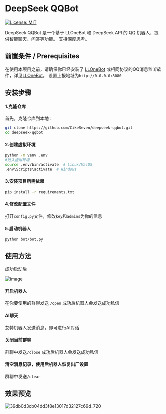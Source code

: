 # DeepSeek QQBot

[![License: MIT](https://img.shields.io/badge/License-MIT-yellow.svg)](https://opensource.org/licenses/MIT)

DeepSeek QQBot 是一个基于 LLOneBot 和 DeepSeek API 的 QQ 机器人，提供智能聊天、问答等功能。
支持深度思考。
## 前置条件 / Prerequisites

在使用本项目之前，请确保你已经安装了 [LLOneBot](https://github.com/LLOneBot/LLOneBot) 或相同协议的QQ消息监听软件，详见[LLOneBot](https://github.com/LLOneBot/LLOneBot)。
设置上报地址为`http://0.0.0.0:8080`

## 安装步骤

#### 1.克隆仓库

首先，克隆仓库到本地：

```bash
git clone https://github.com/CikeSeven/deepseek-qqbot.git
cd deepseek-qqbot
```
#### 2.创建虚拟环境
```bash
python -m venv .env
#进入虚拟环境
source .env/bin/activate  # Linux/MacOS
.env\Scripts\activate  # Windows
```
#### 3.安装项目所需依赖
```bash
pip install -r requirements.txt
```
#### 4.修改配置文件
打开`config.py`文件，修改`key`和`admins`为你的信息
#### 5.启动机器人
```
python bot/bot.py
```

## 使用方法
成功启动后

![image](https://github.com/user-attachments/assets/33d1584c-e349-4fd5-9c6f-e90aed0de832)

#### 开启机器人
在你要使用的群聊发送 `/open` 
成功后机器人会发送成功私信

#### AI聊天
艾特机器人发送消息，即可进行AI对话

#### 关闭当前群聊
群聊中发送`/close`
成功后机器人会发送成功私信

#### 清空消息记录，使用后机器人恢复出厂设置
群聊中发送`/clear`

## 效果预览

![39db0d3cb04dd3f8e13017d32127c69d_720](https://github.com/user-attachments/assets/f6839acf-f99e-4308-900f-635c6cd27082)

